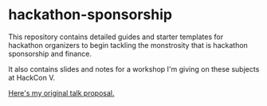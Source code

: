 # hackathon-sponsorship
This repository contains detailed guides and starter templates for hackathon organizers to begin tackling the monstrosity that is hackathon sponsorship and finance.

It also contains slides and notes for a workshop I'm giving on these subjects at HackCon V.

[Here's my original talk proposal.](https://www.papercall.io/talks/31513/children/31514)
